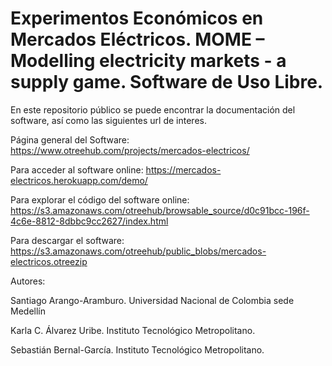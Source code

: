 # Experimentos Económicos en Mercados Eléctricos. MOME – Modelling electricity markets - a supply game. Software de Uso Libre.

En este repositorio público se puede encontrar la documentación del software, así como las siguientes url de interes.

Página general del Software: https://www.otreehub.com/projects/mercados-electricos/

Para acceder al software online:  https://mercados-electricos.herokuapp.com/demo/   

Para explorar el código del software online: https://s3.amazonaws.com/otreehub/browsable_source/d0c91bcc-196f-4c6e-8812-8dbbc9cc2627/index.html

Para descargar el software: https://s3.amazonaws.com/otreehub/public_blobs/mercados-electricos.otreezip

Autores:

Santiago Arango-Aramburo. Universidad Nacional de Colombia sede Medellín

Karla C. Álvarez Uribe. Instituto Tecnológico Metropolitano.

Sebastián Bernal-García. Instituto Tecnológico Metropolitano.
